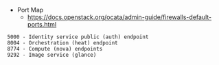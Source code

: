 + Port Map
    - https://docs.openstack.org/ocata/admin-guide/firewalls-default-ports.html



```
5000 - Identity service public (auth) endpoint
8004 - Orchestration (heat) endpoint
8774 - Compute (nova) endpoints
9292 - Image service (glance)
```